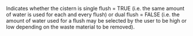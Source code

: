 ﻿Indicates whether the cistern is single flush = TRUE (i.e. the same amount of water is used for each and every flush) or dual flush = FALSE (i.e. the amount of water used for a flush may be selected by the user to be high or low depending on the waste material to be removed).
